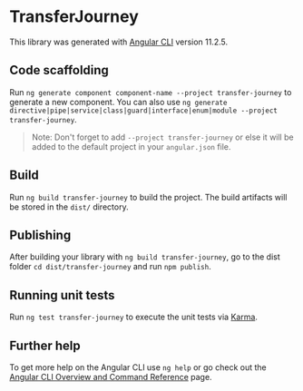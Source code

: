 # TransferJourney

This library was generated with [Angular CLI](https://github.com/angular/angular-cli) version 11.2.5.

## Code scaffolding

Run `ng generate component component-name --project transfer-journey` to generate a new component. You can also use `ng generate directive|pipe|service|class|guard|interface|enum|module --project transfer-journey`.
> Note: Don't forget to add `--project transfer-journey` or else it will be added to the default project in your `angular.json` file. 

## Build

Run `ng build transfer-journey` to build the project. The build artifacts will be stored in the `dist/` directory.

## Publishing

After building your library with `ng build transfer-journey`, go to the dist folder `cd dist/transfer-journey` and run `npm publish`.

## Running unit tests

Run `ng test transfer-journey` to execute the unit tests via [Karma](https://karma-runner.github.io).

## Further help

To get more help on the Angular CLI use `ng help` or go check out the [Angular CLI Overview and Command Reference](https://angular.io/cli) page.
